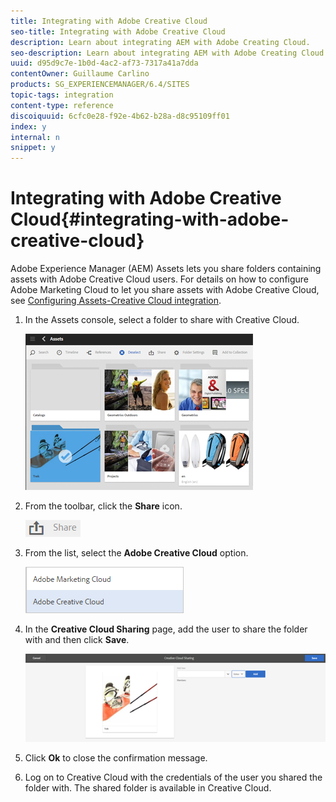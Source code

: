 ```yaml
---
title: Integrating with Adobe Creative Cloud
seo-title: Integrating with Adobe Creative Cloud
description: Learn about integrating AEM with Adobe Creating Cloud.
seo-description: Learn about integrating AEM with Adobe Creating Cloud.
uuid: d95d9c7e-1b0d-4ac2-af73-7317a41a7dda
contentOwner: Guillaume Carlino
products: SG_EXPERIENCEMANAGER/6.4/SITES
topic-tags: integration
content-type: reference
discoiquuid: 6cfc0e28-f92e-4b62-b28a-d8c95109ff01
index: y
internal: n
snippet: y
---
```


# Integrating with Adobe Creative Cloud{#integrating-with-adobe-creative-cloud}

Adobe Experience Manager (AEM) Assets lets you share folders containing assets with Adobe Creative Cloud users. For details on how to configure Adobe Marketing Cloud to let you share assets with Adobe Creative Cloud, see [Configuring Assets-Creative Cloud integration](../../../sites/administering/using/configure-assets-cc-integration.md).

1. In the Assets console, select a folder to share with Creative Cloud.

   ![](assets/chlimage_1-14.png)

1. From the toolbar, click the **Share** icon.

   ![](assets/chlimage_1-15.png)

1. From the list, select the **Adobe Creative Cloud** option.

   ![](assets/chlimage_1-16.png)

1. In the **Creative Cloud Sharing** page, add the user to share the folder with and then click **Save**.

   ![](assets/chlimage_1-17.png)

1. Click **Ok** to close the confirmation message.
1. Log on to Creative Cloud with the credentials of the user you shared the folder with. The shared folder is available in Creative Cloud.

